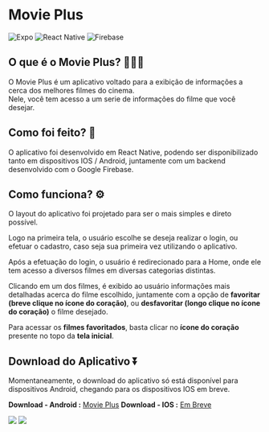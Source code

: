 # Movie Plus

![Expo](https://img.shields.io/badge/expo-1C1E24?style=for-the-badge&logo=expo&logoColor=#D04A37)
![React Native](https://img.shields.io/badge/react_native-%2320232a.svg?style=for-the-badge&logo=react&logoColor=%2361DAFB)
![Firebase](https://img.shields.io/badge/firebase-%23039BE5.svg?style=for-the-badge&logo=firebase)


## O que é o Movie Plus? 🤷🏽‍♂️

O Movie Plus é um aplicativo voltado para a exibição de informações a cerca dos melhores filmes do cinema.  
Nele, você tem acesso a um serie de informações do filme que você desejar.

## Como foi feito? 📝

O aplicativo foi desenvolvido em React Native, podendo ser disponibilizado tanto em dispositivos IOS / Android, juntamente com um backend desenvolvido com o Google Firebase.
 
## Como funciona? ⚙

O layout do aplicativo foi projetado para ser o mais simples e direto possível.

Logo na primeira tela, o usuário escolhe se deseja realizar o login, ou efetuar o cadastro, caso seja sua primeira vez utilizando o aplicativo.

Após a efetuação do login, o usuário é redirecionado para a Home, onde ele tem acesso a diversos filmes em diversas categorias distintas.

Clicando em um dos filmes, é exibido ao usuário informações mais detalhadas acerca do filme escolhido, juntamente com a opção de **favoritar (breve clique no ícone do coração)**, ou **desfavoritar (longo clique no ícone do coração)** o filme desejado.

Para acessar os **filmes favoritados**, basta clicar no **ícone do coração** presente no topo da **tela inicial**.

## Download do Aplicativo ⏬

Momentaneamente, o download do aplicativo só está disponível para dispositivos Android, chegando para os dispositivos IOS em breve.

**Download - Android :** [Movie Plus](https://drive.google.com/file/d/1QOAHQyC-o6UPlDl4eM47P0YXIrj6o3IW/view?usp=sharing)
**Download - IOS :** [Em Breve](url)




![](https://user-images.githubusercontent.com/67990430/150370682-5e6c4f65-745f-486c-8111-3c4044c82d26.jpg) ![](https://user-images.githubusercontent.com/67990430/150370708-2abc708d-d92b-4ac1-89a7-85fd16829c7e.jpg)
